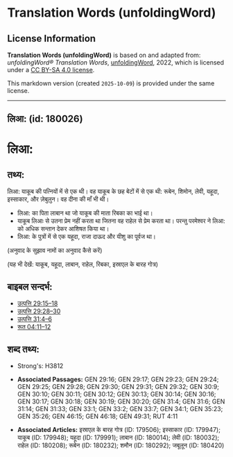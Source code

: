 # Translation Words (unfoldingWord)

## License Information

**Translation Words (unfoldingWord)** is based on and adapted from: _unfoldingWord® Translation Words_, [unfoldingWord](https://unfoldingword.org/utw), 2022, which is licensed under a [CC BY-SA 4.0 license](https://creativecommons.org/licenses/by-sa/4.0/legalcode.en).

This markdown version (created `2025-10-09`) is provided under the same license.



--------------------------------

## लिआ: (id: 180026)

लिआ:
====

तथ्य:
-----

लिआ: याकूब की पत्नियों में से एक थी। वह याकूब के छह बेटों में से एक थी: रूबेन, शिमोन, लेवी, यहूदा, इस्साकार, और ज़ेबुलुन। वह दीना की माँ भी थी।

* लिआ: का पिता लाबान था जो याकूब की माता रिबका का भाई था।
* याकूब लिआः से उतना प्रेम नहीं करता था जितना वह राहेल से प्रेम करता था। परन्तु परमेश्वर ने लिआ: को अधिक सन्तान देकर आशिषत किया था।
* लिआ: के पुत्रों में से एक यहूदा, राजा दाऊद और यीशु का पूर्वज था।

(अनुवाद के सुझाव नामों का अनुवाद कैसे करें)

(यह भी देखें: याकूब, यहूदा, लाबान, राहेल, रिबका, इस्राएल के बारह गोत्र)

बाइबल सन्दर्भ:
--------------

* [उत्पत्ति 29:15–18](https://ref.ly/Gen29:15-Gen29:18)
* [उत्पत्ति 29:28–30](https://ref.ly/Gen29:28-Gen29:30)
* [उत्पत्ति 31:4–6](https://ref.ly/Gen31:4-Gen31:6)
* [रूत 04:11–12](https://ref.ly/Ruth4:11-Ruth4:12)

शब्द तथ्य:
----------

* Strong's: H3812

* **Associated Passages:** GEN 29:16; GEN 29:17; GEN 29:23; GEN 29:24; GEN 29:25; GEN 29:28; GEN 29:30; GEN 29:31; GEN 29:32; GEN 30:9; GEN 30:10; GEN 30:11; GEN 30:12; GEN 30:13; GEN 30:14; GEN 30:16; GEN 30:17; GEN 30:18; GEN 30:19; GEN 30:20; GEN 31:4; GEN 31:6; GEN 31:14; GEN 31:33; GEN 33:1; GEN 33:2; GEN 33:7; GEN 34:1; GEN 35:23; GEN 35:26; GEN 46:15; GEN 46:18; GEN 49:31; RUT 4:11
* **Associated Articles:** इस्राएल के बारह गोत्र (ID: 179506); इस्साकार (ID: 179947); याकूब (ID: 179948); यहूदा (ID: 179991); लाबान (ID: 180014); लेवी (ID: 180032); राहेल (ID: 180208); रूबेन (ID: 180232); शमौन (ID: 180292); जबूलून (ID: 180420)


